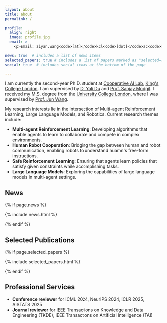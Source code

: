```yaml
---
layout: about
title: about
permalink: /

profile:
  align: right
  image: profile.jpg
  email: >
    <p>Email: ziyan.wang<code>[at]</code>kcl<code>[dot]</code>ac<code>[dot]</code>uk</p>

news: true  # includes a list of news items
selected_papers: true # includes a list of papers marked as "selected={true}"
social: true  # includes social icons at the bottom of the page

---
```

I am currently the second-year Ph.D. student at [Cooperative AI Lab](https://coopai.kcl.ac.uk/), [King's College London](https://www.kcl.ac.uk/). I am supervised by [Dr Yali Du](https://yalidu.github.io/) and [Prof. Sanjay Modgil](https://nms.kcl.ac.uk/sanjay.modgil/). I received my M.S. degree from the [University College London](https://www.ucl.ac.uk/), where I was supervised by [Prof. Jun Wang](http://www0.cs.ucl.ac.uk/staff/jun.wang/). 

My research interests lie in the intersection of Multi-agent Reinforcement Learning, Large Language Models, and Robotics. Current research themes include:

- **Multi-agent Reinforcement Learning**: Developing algorithms that enable agents to learn to collaborate and compete in complex environments.
- **Human Robot Cooperation**: Bridging the gap between human and robot communication, enabling robots to understand huamn's free-form instructions.
- **Safe Reinforcement Learning**: Ensuring that agents learn policies that satisfy given constraints while accomplishing tasks.
- **Large Language Models**: Exploring the capabilities of large language models in multi-agent settings.

<div id="news" class="section_break"></div>

## News

{% if page.news %}
<!-- <div id="news" class="post"> -->
  {% include news.html %}
<!-- </div> -->
{% endif %}

<div id="publications" class="section_break"></div>

## Selected Publications

{% if page.selected_papers %}
<!-- <div id="publications" class="post"> -->
  {% include selected_papers.html %}
<!-- </div> -->
{% endif %}


<div id="services" class="section_break"></div>

## Professional Services

- <b>Conference reviewer</b> for ICML 2024, NeurIPS 2024, ICLR 2025, AISTATS 2025
- <b>Journal reviewer</b> for IEEE Transactions on Knowledge and Data Engineering (TKDE), IEEE Transactions on Artificial Intelligence (TAI)

